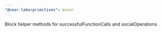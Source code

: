 ```yaml
---
"@near-lake/primitives": minor
---
```


Block helper methods for successfulFunctionCalls and socialOperations
